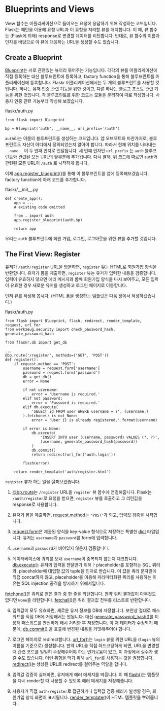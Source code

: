 Blueprints and Views
=====================

View 함수는 어플리케이션으로 들어오는 요청에 응답하기 위해 작성하는 코드입니다. Flask는 패턴을 이용해 요청 URL과 이 요청을 처리할 뷰를 매치합니다. 
이 때, 뷰 함수는 (Flask에 의해) response로 변경할 데이터를 리턴합니다. 반대로, 뷰 함수의 이름과 인자를 바탕으로 이 뷰에 대응하는 URL을 생성할 수도 있습니다.

## Create a Blueprint
[Blueprint](https://flask.palletsprojects.com/en/1.1.x/api/#flask.Blueprint)는 서로 관련있는 뷰끼리 묶어주는 기능입니다. 각각의 뷰를 어플리케이션에 직접 등록하는 대신 블루프린트에 등록하고, factory function을 통해 블루프린트를 어플리케이션에 등록합니다.
Flaskr 어플리케이션에서는 두 개의 블루프린트를 사용할 것입니다. 하나는 유저 인증 관련 기능을 위한 것이고, 다른 하나는 블로그 포스트 관련 기능을 위한 것입니다. 각 블루프린트를 위한 코드는 모듈을 분리하여 따로 작성합니다.
사용자 인증 관련 기능부터 작성해 보겠습니다.

flaskr/auth.py
```
from flask import Blueprint

bp = Blueprint('auth', __name__, url_prefix='/auth')
```

```auth```라는 이름의 블루프린트를 생성하는 코드입니다. 앱 오브젝트와 마찬가지로, 블루프린트도 자신이 어디에서 정의되었는지 알아야 합니다. 따라서 현재 위치를 나타내는 ```__name__``` 이 두 번째 인자로 전달됩니다. 세 번째 인자인 ```url_prefix``` 는 ```auth``` 블루프린트와 관련된 모든 URL의 앞부분에 추가됩니다. 다시 말해, 위 코드에 따르면 ```auth```와 관련된 모든 URL이 ```/auth``` 로 시작하게 됩니다. 

이제 [app.register_blueprint()](https://flask.palletsprojects.com/en/1.1.x/api/#flask.Flask.register_blueprint)를 통해 이 블루프린트를 앱에 등록해보겠습니다. factory function에 아래 코드를 추가합니다. 

flaskr/\_\_init\_\_.py
```
def create_app():
    app = ...
    # existing code omitted

    from . import auth
    app.register_blueprint(auth.bp)

    return app
```

우리는 ```auth``` 블루프린트에 회원 가입, 로그인, 로그아웃을 위한 뷰를 추가할 것입니다.

## The First View: Register
유저가 ```/auth/register``` URL을 방문하면, ```register``` 뷰는 HTML로 회원가입 양식을 반환합니다. 유저가 폼을 제출하면, ```register``` 뷰는 유저가 입력한 내용을 검증합니다. 입력이 유효하지 않으면 에러 메시지와 함께 회원가입 양식을 다시 보여주고, 모든 입력이 유효한 경우 새로운 유저를 생성하고 로그인 페이지로 이동합니다. 

먼저 뷰를 작성해 봅시다. (HTML 폼을 생성하는 템플릿은 다음 장에서 작성하겠습니다.)

flaskr/auth.py
```
from flask import Blueprint, flash, redirect, render_template, request, url_for
from werkzeug.security import check_password_hash, generate_password_hash

from flaskr.db import get_db

...
@bp.route('/register', methods=('GET', 'POST'))
def register():
    if request.method == 'POST':
        username = request.form['username']
        password = request.form['password']
        db = get_db()
        error = None

        if not username:
            error = 'Username is required.'
        elif not password:
            error = 'Password is required.'
        elif db.execute(
            'SELECT id FROM user WHERE username = ?', (username,)
        ).fetchone() is not None:
            error = 'User {} is already registered.'.format(username)

        if error is None:
            db.execute(
                'INSERT INTO user (username, password) VALUES (?, ?)',
                (username, generate_password_hash(password))
            )
            db.commit()
            return redirect(url_for('auth.login'))

        flash(error)

    return render_template('auth/register.html')
```

```register``` 뷰가 하는 일을 살펴보겠습니다.

1. [@bp.route](https://flask.palletsprojects.com/en/1.1.x/api/#flask.Blueprint.route)는 ```/register``` URL을 ```register``` 뷰 함수에 연결해줍니다. Flask는 ```/auth/register```로 요청을 받으면, ```register``` 뷰를 호출하고 그 리턴값을 response로 사용합니다. 

2. 유저가 폼을 제출하면, [request.method](https://flask.palletsprojects.com/en/1.1.x/api/#flask.Blueprint)는 ```'POST'```가 되고, 입력값 검증을 시작합니다. 

3. [request.form](https://flask.palletsprojects.com/en/1.1.x/api/#flask.Request.form)은 제출된 양식을 key-value 형식으로 저장하는 특별한 [dict](https://docs.python.org/3/library/stdtypes.html#dict) 타입입니다. 유저는 ```username```과 ```password```를 form에 입력합니다.

4. ```username```과 ```password```가 비어있지 않은지 검증합니다. 

5. 데이터베이스에 쿼리를 보내 ```username```이 중복되지 않는지 체크합니다. [db.execute](https://docs.python.org/3/library/sqlite3.html#sqlite3.Connection.execute)는 유저의 입력을 전달받기 위해 ```?``` placeholder를 포함하는 SQL 쿼리와, placeholder에 대입할 값의 tuple을 인자로 받습니다. 이 값을 쿼리 문자열에 직접 concat하지 않고, placeholder를 이용해 파라미터화된 쿼리를 사용하는 이유는 SQL injection 공격을 방지하기 위해서입니다.

[fetchone()](https://docs.python.org/3/library/sqlite3.html#sqlite3.Cursor.fetchone)은 쿼리로 얻은 결과 중 한 줄을 리턴합니다. 만약 쿼리 결과값이 아무것도 없다면 ```None```을 리턴합니다. [fetchall()](https://docs.python.org/3/library/sqlite3.html#sqlite3.Cursor.fetchall)은 쿼리 결과값 전부를 리스트로 반환합니다.

6. 입력값이 모두 유효하면, 새로운 유저 정보를 DB에 저장합니다. 보안상 절대로 패스워드를 직접 DB에 저장해서는 안됩니다. 대신 [generate_password_hash()](https://werkzeug.palletsprojects.com/en/0.16.x/utils/#werkzeug.security.generate_password_hash)를 이용해 패스워드를 안전하게 해시 처리한 후 저장합니다. 이 때 데이터가 수정되기 때문에, [db.commit()](https://docs.python.org/3/library/sqlite3.html#sqlite3.Connection.commit) 을 호출해 변경된 내용을 커밋해주어야 합니다. 

7. 로그인 페이지로 redirect합니다. [url_for()](https://flask.palletsprojects.com/en/1.1.x/api/#flask.url_for)는 ```login``` 뷰를 위한 URL을 (```login``` 뷰의 이름을 기준으로) 생성합니다. 만약 URL을 직접 하드코딩하게 되면, URL을 변경할 때 관련 코드를 일일히 수정해주어야 하는 번거로움이 있고, 이 과정에서 실수가 생길 수도 있습니다. 이런 위험을 막기 위해 ```url_for```를 사용하는 것을 권장합니다. [redirect()](https://flask.palletsprojects.com/en/1.1.x/api/#flask.redirect)는 생성된 URL로 redirect를 걸어주는 역할을 합니다.

8. 입력값 검증이 실패하면, 유저에게 에러 메세지를 띄웁니다. 이 때 [flash()](https://flask.palletsprojects.com/en/1.1.x/api/#flask.flash)는 템플릿을 다시 render할 때 사용할 수 있도록 에러 메세지를 저장해줍니다. 

9. 사용자가 직접 ```auth/register```로 접근하거나 입력값 검증 에러가 발생할 경우, 회원가입 양식 화면이 표시됩니다. [render_template()](https://flask.palletsprojects.com/en/1.1.x/api/#flask.render_template)이 HTML 템플릿을 뿌려줍니다. 

